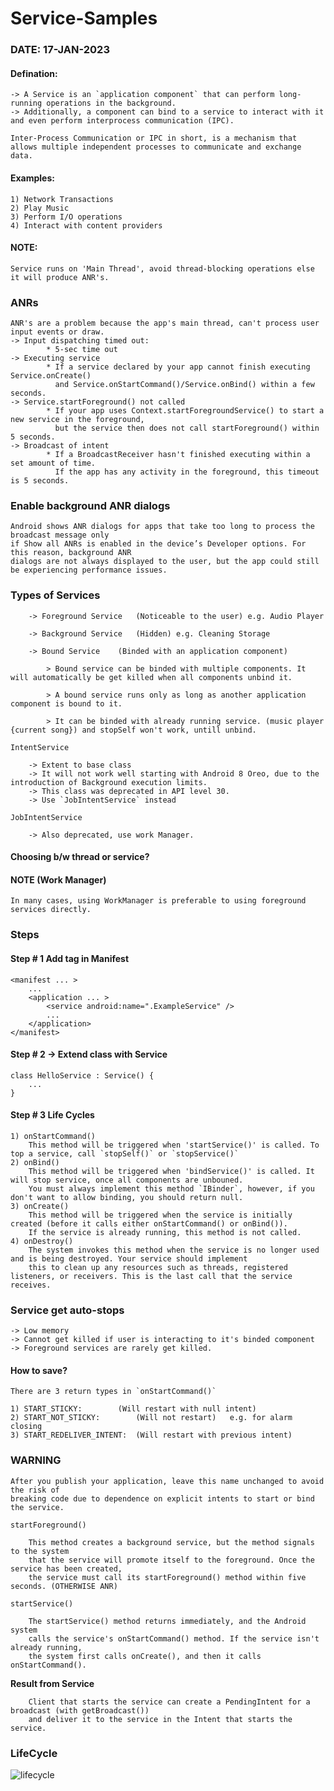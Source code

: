 # Service-Samples

### DATE: 17-JAN-2023

#### Defination:
    -> A Service is an `application component` that can perform long-running operations in the background. 
    -> Additionally, a component can bind to a service to interact with it and even perform interprocess communication (IPC). 
    
    Inter-Process Communication or IPC in short, is a mechanism that allows multiple independent processes to communicate and exchange data.

#### Examples:
	1) Network Transactions
	2) Play Music
	3) Perform I/O operations
	4) Interact with content providers

#### NOTE:	
	Service runs on 'Main Thread', avoid thread-blocking operations else it will produce ANR's.

### ANRs
	ANR's are a problem because the app's main thread, can't process user input events or draw.
	-> Input dispatching timed out:
			* 5-sec time out
	-> Executing service
			* If a service declared by your app cannot finish executing Service.onCreate() 
	   		  and Service.onStartCommand()/Service.onBind() within a few seconds.
	-> Service.startForeground() not called
			* If your app uses Context.startForegroundService() to start a new service in the foreground, 
			  but the service then does not call startForeground() within 5 seconds.
	-> Broadcast of intent
			* If a BroadcastReceiver hasn't finished executing within a set amount of time.
			  If the app has any activity in the foreground, this timeout is 5 seconds.
			  
### Enable background ANR dialogs
	Android shows ANR dialogs for apps that take too long to process the broadcast message only 
	if Show all ANRs is enabled in the device’s Developer options. For this reason, background ANR 
	dialogs are not always displayed to the user, but the app could still be experiencing performance issues.
	
	
### Types of Services
 
	    -> Foreground Service	(Noticeable to the user) e.g. Audio Player
	     
	    -> Background Service	(Hidden) e.g. Cleaning Storage
	     
	    -> Bound Service 	(Binded with an application component)
	
	        > Bound service can be binded with multiple components. It will automatically be get killed when all components unbind it.
		
	        > A bound service runs only as long as another application component is bound to it.
		
	        > It can be binded with already running service. (music player {current song}) and stopSelf won't work, untill unbind.
	
    IntentService 	
     
	    -> Extent to base class
	    -> It will not work well starting with Android 8 Oreo, due to the introduction of Background execution limits.
	    -> This class was deprecated in API level 30.
	    -> Use `JobIntentService` instead
	
    JobIntentService

	    -> Also deprecated, use work Manager.
				
	
#### Choosing b/w thread or service?	
	
#### NOTE (Work Manager)
	In many cases, using WorkManager is preferable to using foreground services directly.	
	
### Steps
 
#### Step # 1 Add <service> tag in Manifest
	
	<manifest ... >
  		...
 	 	<application ... >
			<service android:name=".ExampleService" />
			...
		</application>
	</manifest>
 
#### Step # 2 -> Extend class with Service
	
	class HelloService : Service() {
		...
	}
	
#### Step # 3 Life Cycles
	
 	1) onStartCommand() 
		This method will be triggered when 'startService()' is called. To top a service, call `stopSelf()` or `stopService()`
	2) onBind()
		This method will be triggered when 'bindService()' is called. It will stop service, once all components are unbouned. 
	 	You must always implement this method `IBinder`, however, if you don't want to allow binding, you should return null.
	3) onCreate()
		This method will be triggered when the service is initially created (before it calls either onStartCommand() or onBind()).
		If the service is already running, this method is not called.
	4) onDestroy()
		The system invokes this method when the service is no longer used and is being destroyed. Your service should implement 
		this to clean up any resources such as threads, registered listeners, or receivers. This is the last call that the service receives.
	
### Service get auto-stops 
	
	-> Low memory
	-> Cannot get killed if user is interacting to it's binded component
	-> Foreground services are rarely get killed.
	
#### How to save?
	
	There are 3 return types in `onStartCommand()`
	
	1) START_STICKY:		(Will restart with null intent)
	2) START_NOT_STICKY:		(Will not restart)   e.g. for alarm closing
	3) START_REDELIVER_INTENT:	(Will restart with previous intent)
	
### WARNING
	After you publish your application, leave this name unchanged to avoid the risk of 
	breaking code due to dependence on explicit intents to start or bind the service.
		
`startForeground()`	
	
		This method creates a background service, but the method signals to the system 
		that the service will promote itself to the foreground. Once the service has been created, 
		the service must call its startForeground() method within five seconds. (OTHERWISE ANR)

`startService()`
	
		The startService() method returns immediately, and the Android system 
		calls the service's onStartCommand() method. If the service isn't already running, 
		the system first calls onCreate(), and then it calls onStartCommand().
	
**Result from Service**
	
		Client that starts the service can create a PendingIntent for a broadcast (with getBroadcast()) 
		and deliver it to the service in the Intent that starts the service.
			
### LifeCycle

![lifecycle](https://user-images.githubusercontent.com/100923337/213107630-204ba81a-98b4-45de-9d25-3fbc36e51084.png)

